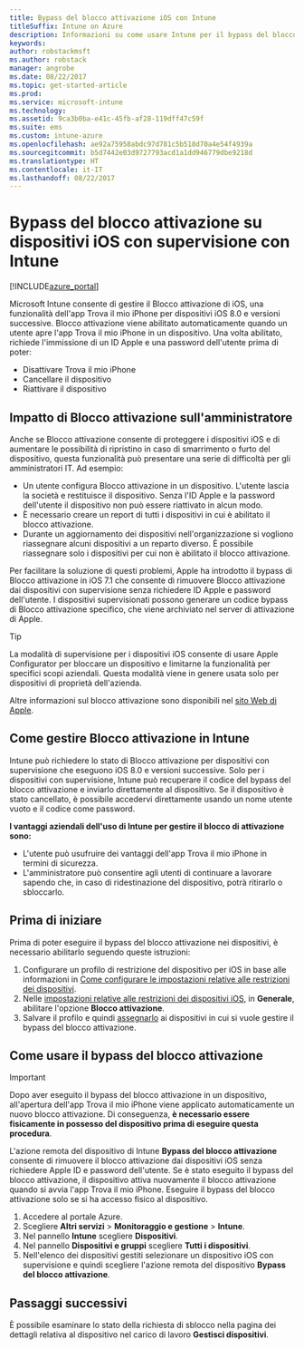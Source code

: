 ```yaml
---
title: Bypass del blocco attivazione iOS con Intune
titleSuffix: Intune on Azure
description: Informazioni su come usare Intune per il bypass del blocco attivazione iOS per accedere ai dispositivi bloccati."
keywords: 
author: robstackmsft
ms.author: robstack
manager: angrobe
ms.date: 08/22/2017
ms.topic: get-started-article
ms.prod: 
ms.service: microsoft-intune
ms.technology: 
ms.assetid: 9ca3b0ba-e41c-45fb-af28-119dff47c59f
ms.suite: ems
ms.custom: intune-azure
ms.openlocfilehash: ae92a75958abdc97d781c5b518d70a4e54f4939a
ms.sourcegitcommit: b5d7442e03d9727793acd1a1dd946779dbe9218d
ms.translationtype: HT
ms.contentlocale: it-IT
ms.lasthandoff: 08/22/2017
---
```

# <a name="bypass-activation-lock-on-supervised-ios-devices-with-intune"></a>Bypass del blocco attivazione su dispositivi iOS con supervisione con Intune


[!INCLUDE[azure_portal](./includes/azure_portal.md)]

Microsoft Intune consente di gestire il Blocco attivazione di iOS, una funzionalità dell'app Trova il mio iPhone per dispositivi iOS 8.0 e versioni successive. Blocco attivazione viene abilitato automaticamente quando un utente apre l'app Trova il mio iPhone in un dispositivo. Una volta abilitato, richiede l'immissione di un ID Apple e una password dell'utente prima di poter:

- Disattivare Trova il mio iPhone
- Cancellare il dispositivo
- Riattivare il dispositivo

## <a name="how-activation-lock-affects-you"></a>Impatto di Blocco attivazione sull'amministratore

Anche se Blocco attivazione consente di proteggere i dispositivi iOS e di aumentare le possibilità di ripristino in caso di smarrimento o furto del dispositivo, questa funzionalità può presentare una serie di difficoltà per gli amministratori IT. Ad esempio:

- Un utente configura Blocco attivazione in un dispositivo. L'utente lascia la società e restituisce il dispositivo. Senza l'ID Apple e la password dell'utente il dispositivo non può essere riattivato in alcun modo.
- È necessario creare un report di tutti i dispositivi in cui è abilitato il blocco attivazione.
- Durante un aggiornamento dei dispositivi nell'organizzazione si vogliono riassegnare alcuni dispositivi a un reparto diverso. È possibile riassegnare solo i dispositivi per cui non è abilitato il blocco attivazione.

Per facilitare la soluzione di questi problemi, Apple ha introdotto il bypass di Blocco attivazione in iOS 7.1 che consente di rimuovere Blocco attivazione dai dispositivi con supervisione senza richiedere ID Apple e password dell'utente. I dispositivi supervisionati possono generare un codice bypass di Blocco attivazione specifico, che viene archiviato nel server di attivazione di Apple.

>[!TIP]
>La modalità di supervisione per i dispositivi iOS consente di usare Apple Configurator per bloccare un dispositivo e limitarne la funzionalità per specifici scopi aziendali. Questa modalità viene in genere usata solo per dispositivi di proprietà dell'azienda.

Altre informazioni sul blocco attivazione sono disponibili nel [sito Web di Apple](https://support.apple.com/HT201365).

## <a name="how-intune-helps-you-manage-activation-lock"></a>Come gestire Blocco attivazione in Intune
Intune può richiedere lo stato di Blocco attivazione per dispositivi con supervisione che eseguono iOS 8.0 e versioni successive. Solo per i dispositivi con supervisione, Intune può recuperare il codice del bypass del blocco attivazione e inviarlo direttamente al dispositivo. Se il dispositivo è stato cancellato, è possibile accedervi direttamente usando un nome utente vuoto e il codice come password.

**I vantaggi aziendali dell'uso di Intune per gestire il blocco di attivazione sono:**

- L'utente può usufruire dei vantaggi dell'app Trova il mio iPhone in termini di sicurezza.
- L'amministratore può consentire agli utenti di continuare a lavorare sapendo che, in caso di ridestinazione del dispositivo, potrà ritirarlo o sbloccarlo.

## <a name="before-you-start"></a>Prima di iniziare
Prima di poter eseguire il bypass del blocco attivazione nei dispositivi, è necessario abilitarlo seguendo queste istruzioni:

1. Configurare un profilo di restrizione del dispositivo per iOS in base alle informazioni in [Come configurare le impostazioni relative alle restrizioni dei dispositivi](/intune-azure/configure-devices/how-to-configure-device-restrictions).
2. Nelle [impostazioni relative alle restrizioni dei dispositivi iOS](device-restrictions-ios.md), in **Generale**, abilitare l'opzione **Blocco attivazione**.
3. Salvare il profilo e quindi [assegnarlo](device-profile-assign.md) ai dispositivi in cui si vuole gestire il bypass del blocco attivazione.


## <a name="how-to-use-activation-lock-bypass"></a>Come usare il bypass del blocco attivazione

>[!IMPORTANT]
>Dopo aver eseguito il bypass del blocco attivazione in un dispositivo, all'apertura dell'app Trova il mio iPhone viene applicato automaticamente un nuovo blocco attivazione. Di conseguenza, **è necessario essere fisicamente in possesso del dispositivo prima di eseguire questa procedura**.

L'azione remota del dispositivo di Intune **Bypass del blocco attivazione** consente di rimuovere il blocco attivazione dai dispositivi iOS senza richiedere Apple ID e password dell'utente. Se è stato eseguito il bypass del blocco attivazione, il dispositivo attiva nuovamente il blocco attivazione quando si avvia l'app Trova il mio iPhone. Eseguire il bypass del blocco attivazione solo se si ha accesso fisico al dispositivo.

1. Accedere al portale Azure.
2. Scegliere **Altri servizi** > **Monitoraggio e gestione** > **Intune**.
3. Nel pannello **Intune** scegliere **Dispositivi**.
4. Nel pannello **Dispositivi e gruppi** scegliere **Tutti i dispositivi**.
5. Nell'elenco dei dispositivi gestiti selezionare un dispositivo iOS con supervisione e quindi scegliere l'azione remota del dispositivo **Bypass del blocco attivazione**.

## <a name="next-steps"></a>Passaggi successivi

È possibile esaminare lo stato della richiesta di sblocco nella pagina dei dettagli relativa al dispositivo nel carico di lavoro **Gestisci dispositivi**.
